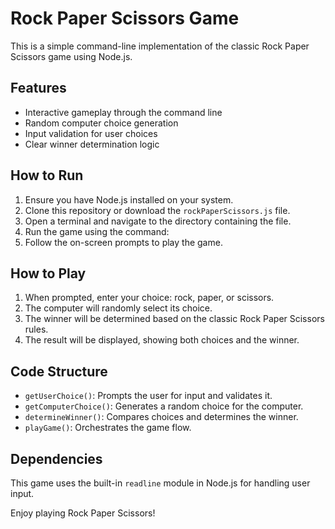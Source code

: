 # Rock Paper Scissors Game

This is a simple command-line implementation of the classic Rock Paper Scissors game using Node.js.

## Features

- Interactive gameplay through the command line
- Random computer choice generation
- Input validation for user choices
- Clear winner determination logic

## How to Run

1. Ensure you have Node.js installed on your system.
2. Clone this repository or download the `rockPaperScissors.js` file.
3. Open a terminal and navigate to the directory containing the file.
4. Run the game using the command:
5. Follow the on-screen prompts to play the game.

## How to Play

1. When prompted, enter your choice: rock, paper, or scissors.
2. The computer will randomly select its choice.
3. The winner will be determined based on the classic Rock Paper Scissors rules.
4. The result will be displayed, showing both choices and the winner.

## Code Structure

- `getUserChoice()`: Prompts the user for input and validates it.
- `getComputerChoice()`: Generates a random choice for the computer.
- `determineWinner()`: Compares choices and determines the winner.
- `playGame()`: Orchestrates the game flow.

## Dependencies

This game uses the built-in `readline` module in Node.js for handling user input.

Enjoy playing Rock Paper Scissors!
